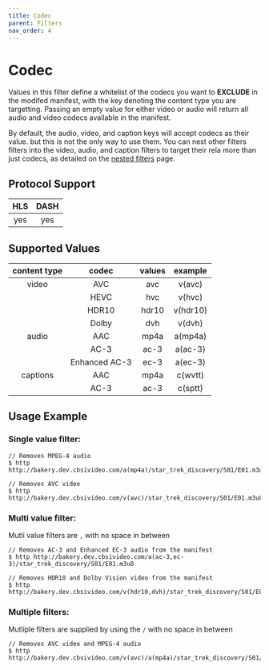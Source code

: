 ```yaml
---
title: Codec
parent: Filters
nav_order: 4
---
```


# Codec
Values in this filter define a whitelist of the codecs you want to **EXCLUDE** in the modifed manifest, with the key denoting the content type you are targetting. Passing an empty value for either video or audio will return all audio and video codecs available in the manifest.


By default, the audio, video, and caption keys will accept codecs as their value. but this is not the only way to use them. You can nest other filters filters into the video, audio, and caption filters to target their rela more than just codecs, as detailed on the <a href="nested-filters.html">nested filters</a> page.

## Protocol Support

HLS | DASH |
:--:|:----:|
yes | yes  |

## Supported Values

| content type  | codec         | values | example |
|:-------------:|:-------------:|:------:|:-------:|
| video         | AVC           | avc    | v(avc)  |
|               | HEVC          | hvc    | v(hvc)  |
|               | HDR10         | hdr10  | v(hdr10)|
|               | Dolby         | dvh    | v(dvh)  |
| audio         | AAC           | mp4a   | a(mp4a) |
|               | AC-3          | ac-3   | a(ac-3) |
|               | Enhanced AC-3 | ec-3   | a(ec-3) |
| captions      | AAC           | mp4a   | c(wvtt) |
|               | AC-3          | ac-3   | c(sptt) |

## Usage Example 
### Single value filter:

    // Removes MPEG-4 audio
    $ http http://bakery.dev.cbsivideo.com/a(mp4a)/star_trek_discovery/S01/E01.m3u8

    // Removes AVC video
    $ http http://bakery.dev.cbsivideo.com/v(avc)/star_trek_discovery/S01/E01.m3u8


### Multi value filter:
Mutli value filters are `,` with no space in between

    // Removes AC-3 and Enhanced EC-3 audio from the manifest
    $ http http://bakery.dev.cbsivideo.com/a(ac-3,ec-3)/star_trek_discovery/S01/E01.m3u8

    // Removes HDR10 and Dolby Vision video from the manifest
    $ http http://bakery.dev.cbsivideo.com/v(hdr10,dvh)/star_trek_discovery/S01/E01.m3u8

### Multiple filters:
Mutliple filters are supplied by using the `/` with no space in between

    // Removes AVC video and MPEG-4 audio
    $ http http://bakery.dev.cbsivideo.com/v(avc)/a(mp4a)/star_trek_discovery/S01/E01.m3u8

